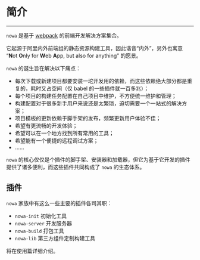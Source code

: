 # 简介

---

`nowa` 是基于 [webpack](webpack.github.io) 的前端开发解决方案集合。

它起源于阿里内外前端组的静态资源构建工具，因此谐音“内外”，另外也寓意 “**N**ot **O**nly for **W**eb **A**pp, but also for anything” 的愿景。

`nowa` 的诞生旨在解决以下痛点：
- 每次下载或新建项目都要安装一坨开发用的依赖，而这些依赖绝大部分都是重复的，耗时又占空间（仅 babel 的一些插件就一百多兆）；
- 每个项目的构建任务配置在自己项目中维护，不方便统一维护和管理；
- 构建配置对于很多新手用户来说还是太繁琐，迫切需要一个一站式的解决方案；
- 项目模板的更新依赖于脚手架的发布，频繁更新用户体验不佳；
- 希望有更流畅的开发体验；
- 希望可以在一个地方找到所有常用的工具；
- 希望能有一个便捷的远程调试方案；
- ……

`nowa` 的核心仅仅是个插件的脚手架、安装器和加载器，但它为基于它开发的插件提供了诸多便利，而这些插件共同构成了 `nowa` 的生态体系。

## 插件

`nowa` 家族中有这么一些主要的插件各司其职：

- `nowa-init` 初始化工具
- `nowa-server` 开发服务器
- `nowa-build` 打包工具
- `nowa-lib` 第三方组件定制构建工具

将在使用篇详细介绍。
